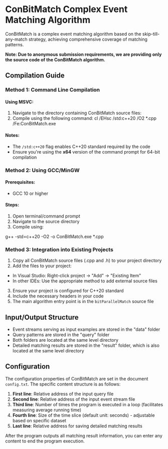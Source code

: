 # ConBitMatch Complex Event Matching Algorithm

ConBitMatch is a complex event matching algorithm based on the skip-till-any-match strategy, achieving comprehensive coverage of matching patterns.

**Note: Due to anonymous submission requirements, we are providing only the source code of the ConBitMatch algorithm.**

## Compilation Guide

### Method 1: Command Line Compilation

#### Using MSVC:
1. Navigate to the directory containing ConBitMatch source files:
2. Compile using the following command:
cl /EHsc /std:c++20 /O2 *.cpp /Fe:ConBitMatch.exe

#### Notes:
- The `/std:c++20` flag enables C++20 standard required by the code
- Ensure you're using the **x64** version of the command prompt for 64-bit compilation


### Method 2: Using GCC/MinGW

#### Prerequisites:
- GCC 10 or higher

#### Steps:
1. Open terminal/command prompt
2. Navigate to the source directory
3. Compile using:

g++ -std=c++20 -O2 -o ConBitMatch.exe *.cpp

### Method 3: Integration into Existing Projects
1. Copy all ConBitMatch source files (.cpp and .h) to your project directory
2. Add the files to your project:
- In Visual Studio: Right-click project → "Add" → "Existing Item"
- In other IDEs: Use the appropriate method to add external source files
3. Ensure your project is configured for C++20 standard
4. Include the necessary headers in your code
5. The main algorithm entry point is in the `bitParallelMatch` source file

## Input/Output Structure
- Event streams serving as input examples are stored in the "data" folder
- Query patterns are stored in the "query" folder
- Both folders are located at the same level directory
- Detailed matching results are stored in the "result" folder, which is also located at the same level directory

## Configuration
The configuration properties of ConBitMatch are set in the document `config.txt`. The specific content structure is as follows:

1. **First line**: Relative address of the input query file
2. **Second line**: Relative address of the input event stream file
3. **Third line**: Number of times the program is executed in a loop (facilitates measuring average running time)
4. **Fourth line**: Size of the time slice (default unit: seconds) - adjustable based on specific dataset
5. **Last line**: Relative address for saving detailed matching results

After the program outputs all matching result information, you can enter any content to end the program execution.

